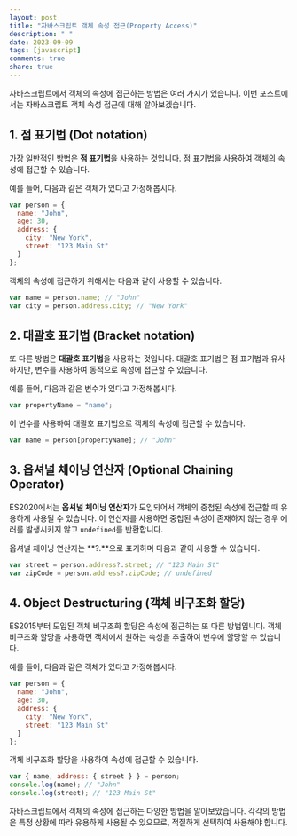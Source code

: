 ```yaml
---
layout: post
title: "자바스크립트 객체 속성 접근(Property Access)"
description: " "
date: 2023-09-09
tags: [javascript]
comments: true
share: true
---
```


자바스크립트에서 객체의 속성에 접근하는 방법은 여러 가지가 있습니다. 이번 포스트에서는 자바스크립트 객체 속성 접근에 대해 알아보겠습니다.

## 1. 점 표기법 (Dot notation)

가장 일반적인 방법은 **점 표기법**을 사용하는 것입니다. 점 표기법을 사용하여 객체의 속성에 접근할 수 있습니다.

예를 들어, 다음과 같은 객체가 있다고 가정해봅시다.

```javascript
var person = {
  name: "John",
  age: 30,
  address: {
    city: "New York",
    street: "123 Main St"
  }
};
```

객체의 속성에 접근하기 위해서는 다음과 같이 사용할 수 있습니다.

```javascript
var name = person.name; // "John"
var city = person.address.city; // "New York"
```

## 2. 대괄호 표기법 (Bracket notation)

또 다른 방법은 **대괄호 표기법**을 사용하는 것입니다. 대괄호 표기법은 점 표기법과 유사하지만, 변수를 사용하여 동적으로 속성에 접근할 수 있습니다.

예를 들어, 다음과 같은 변수가 있다고 가정해봅시다.

```javascript
var propertyName = "name";
```

이 변수를 사용하여 대괄호 표기법으로 객체의 속성에 접근할 수 있습니다.

```javascript
var name = person[propertyName]; // "John"
```

## 3. 옵셔널 체이닝 연산자 (Optional Chaining Operator)

ES2020에서는 **옵셔널 체이닝 연산자**가 도입되어서 객체의 중첩된 속성에 접근할 때 유용하게 사용될 수 있습니다. 이 연산자를 사용하면 중첩된 속성이 존재하지 않는 경우 에러를 발생시키지 않고 `undefined`를 반환합니다.

옵셔널 체이닝 연산자는 **?.**으로 표기하며 다음과 같이 사용할 수 있습니다.

```javascript
var street = person.address?.street; // "123 Main St"
var zipCode = person.address?.zipCode; // undefined
```

## 4. Object Destructuring (객체 비구조화 할당)

ES2015부터 도입된 객체 비구조화 할당은 속성에 접근하는 또 다른 방법입니다. 객체 비구조화 할당을 사용하면 객체에서 원하는 속성을 추출하여 변수에 할당할 수 있습니다.

예를 들어, 다음과 같은 객체가 있다고 가정해봅시다.

```javascript
var person = {
  name: "John",
  age: 30,
  address: {
    city: "New York",
    street: "123 Main St"
  }
};
```

객체 비구조화 할당을 사용하여 속성에 접근할 수 있습니다.

```javascript
var { name, address: { street } } = person;
console.log(name); // "John"
console.log(street); // "123 Main St"
```

자바스크립트에서 객체의 속성에 접근하는 다양한 방법을 알아보았습니다. 각각의 방법은 특정 상황에 따라 유용하게 사용될 수 있으므로, 적절하게 선택하여 사용해야 합니다.